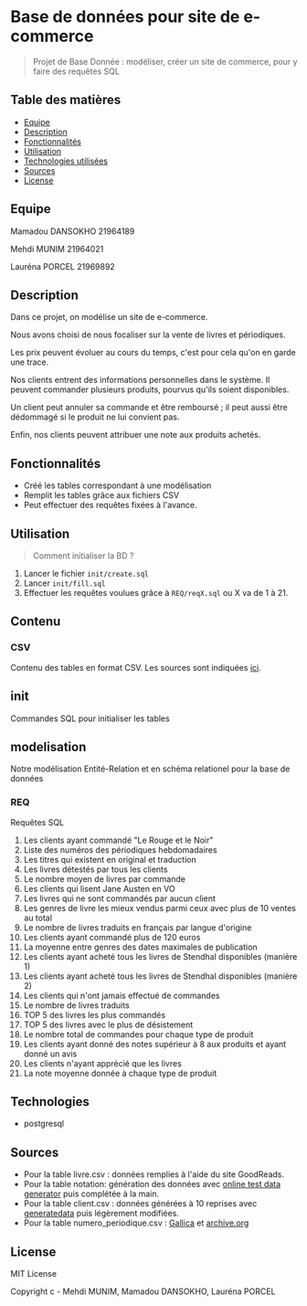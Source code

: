 # Base de données pour site de e-commerce

 > Projet de Base Donnée : modéliser, créer un site de commerce, pour y faire des requêtes SQL

## Table des matières

* [Equipe](#equipe)
* [Description](#description)
* [Fonctionnalités](#fonctionnalités)
* [Utilisation](#utilisation)
* [Technologies utilisées](#technologies)
* [Sources](#sources)
* [License](#license)

## Equipe

Mamadou DANSOKHO 21964189

Mehdi MUNIM 21964021

Lauréna PORCEL 21969892

## Description

Dans ce projet, on modélise un site de e-commerce. 

Nous avons choisi de nous focaliser sur la vente de livres et périodiques. 

Les prix peuvent évoluer au cours du temps, c'est pour cela qu'on en garde une trace.

Nos clients entrent des informations personnelles dans le système. Il peuvent commander plusieurs produits, pourvus qu'ils soient disponibles. 

Un client peut annuler sa commande et être remboursé ; il peut aussi être dédommagé si le produit ne lui convient pas.

Enfin, nos clients peuvent attribuer une note aux produits achetés.

## Fonctionnalités

* Créé les tables correspondant à une modélisation
* Remplit les tables grâce aux fichiers CSV
* Peut effectuer des requêtes fixées à l'avance.

## Utilisation

> Comment initialiser la BD ?

1. Lancer le fichier `init/create.sql` 
2. Lancer `init/fill.sql`
3. Effectuer les requêtes voulues grâce à `REQ/reqX.sql` ou X va de 1 à 21. 

## Contenu

### CSV

Contenu des tables en format CSV. Les sources sont indiquées [ici](#sources).

## init

Commandes SQL pour initialiser les tables

## modelisation

Notre modélisation Entité-Relation et en schéma relationel pour la base de données

### REQ

Requêtes SQL

1. Les clients ayant commandé "Le Rouge et le Noir"
2. Liste des numéros des périodiques hebdomadaires
3. Les titres qui existent en original et traduction
4. Les livres détestés par tous les clients
5. Le nombre moyen de livres par commande
6. Les clients qui lisent Jane Austen en VO
7. Les livres qui ne sont commandés par aucun client
8. Les genres de livre les mieux vendus parmi ceux avec plus de 10 ventes au total
9. Le nombre de livres traduits en français par langue d'origine
10. Les clients ayant commandé plus de 120 euros
11. La moyenne entre genres des dates maximales de publication
12. Les clients ayant acheté tous les livres de Stendhal disponibles (manière 1)
13. Les clients ayant acheté tous les livres de Stendhal disponibles (manière 2)
14. Les clients qui n'ont jamais effectué de commandes
15. Le nombre de livres traduits
16. TOP 5 des livres les plus commandés
17. TOP 5 des livres avec le plus de désistement
18. Le nombre total de commandes pour chaque type de produit
19. Les clients ayant donné des notes supérieur à 8 aux produits et ayant donné un avis
20. Les clients n'ayant apprécié que les livres
21. La note moyenne donnée à chaque type de produit

## Technologies

* postgresql

## Sources

* Pour la table livre.csv : données remplies à l'aide du site GoodReads.
* Pour la table notation: génération des données avec [online test data generator](http://www.onlinedatagenerator.com/) puis complétée à la main.
* Pour la table client.csv : données générées à 10 reprises avec [generatedata](http://www.generatedata.com/) puis légèrement modifiées.
* Pour la table numero_periodique.csv : [Gallica](https://gallica.bnf.fr/) et [archive.org](https://archive.org/)


## License 

MIT License 

Copyright c - Mehdi MUNIM, Mamadou DANSOKHO, Lauréna PORCEL
